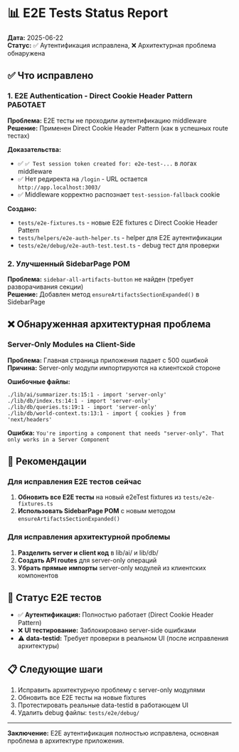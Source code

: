 # 📊 E2E Tests Status Report

**Дата:** 2025-06-22  
**Статус:** ✅ Аутентификация исправлена, ❌ Архитектурная проблема обнаружена

## ✅ Что исправлено

### 1. E2E Authentication - Direct Cookie Header Pattern РАБОТАЕТ

**Проблема:** E2E тесты не проходили аутентификацию middleware  
**Решение:** Применен Direct Cookie Header Pattern (как в успешных route тестах)

**Доказательства:**
- ✅ `✅ Test session token created for: e2e-test-...` в логах middleware
- ✅ Нет редиректа на `/login` - URL остается `http://app.localhost:3003/`
- ✅ Middleware корректно распознает `test-session-fallback` cookie

**Создано:**
- `tests/e2e-fixtures.ts` - новые E2E fixtures с Direct Cookie Header Pattern
- `tests/helpers/e2e-auth-helper.ts` - helper для E2E аутентификации
- `tests/e2e/debug/e2e-auth-test.test.ts` - debug тест для проверки

### 2. Улучшенный SidebarPage POM

**Проблема:** `sidebar-all-artifacts-button` не найден (требует разворачивания секции)  
**Решение:** Добавлен метод `ensureArtifactsSectionExpanded()` в SidebarPage

## ❌ Обнаруженная архитектурная проблема

### Server-Only Modules на Client-Side

**Проблема:** Главная страница приложения падает с 500 ошибкой  
**Причина:** Server-only модули импортируются на клиентской стороне

**Ошибочные файлы:**
```
./lib/ai/summarizer.ts:15:1 - import 'server-only'
./lib/db/index.ts:14:1 - import 'server-only'  
./lib/db/queries.ts:19:1 - import 'server-only'
./lib/db/world-context.ts:13:1 - import { cookies } from 'next/headers'
```

**Ошибка:** `You're importing a component that needs "server-only". That only works in a Server Component`

## 🔧 Рекомендации

### Для исправления E2E тестов сейчас

1. **Обновить все E2E тесты** на новый e2eTest fixtures из `tests/e2e-fixtures.ts`
2. **Использовать SidebarPage POM** с новым методом `ensureArtifactsSectionExpanded()`

### Для исправления архитектурной проблемы

1. **Разделить server и client код** в lib/ai/ и lib/db/
2. **Создать API routes** для server-only операций
3. **Убрать прямые импорты** server-only модулей из клиентских компонентов

## 🧪 Статус E2E тестов

- ✅ **Аутентификация:** Полностью работает (Direct Cookie Header Pattern)
- ❌ **UI тестирование:** Заблокировано server-side ошибками
- ⚠️ **data-testid:** Требует проверки в реальном UI (после исправления архитектуры)

## 📋 Следующие шаги

1. Исправить архитектурную проблему с server-only модулями
2. Обновить все E2E тесты на новые fixtures
3. Протестировать реальные data-testid в работающем UI
4. Удалить debug файлы: `tests/e2e/debug/`

---

**Заключение:** E2E аутентификация полностью исправлена, основная проблема в архитектуре приложения.